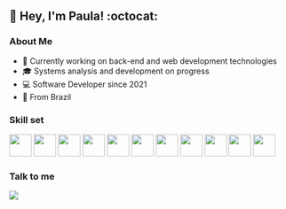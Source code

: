<h2> 👋 Hey, I'm Paula!  :octocat: </h2>

<h3>About Me </h3>
<ul>
<li> 📝 Currently working on back-end and web development technologies</li>
<li> 🎓 Systems analysis and development on progress </li>
<li> 💻 Software Developer since 2021</li>
<li> 📍 From Brazil </li>
</ul>

<h3>Skill set </h3>
<div style="display:inline">
<img src="https://cdn.jsdelivr.net/gh/devicons/devicon/icons/csharp/csharp-original.svg" height=40px, width=40px /> 
<img src="https://cdn.jsdelivr.net/gh/devicons/devicon/icons/python/python-plain.svg" height=40px, width=40px /> 
<img src="https://cdn.jsdelivr.net/gh/devicons/devicon/icons/java/java-original.svg" height=40px, width=40px/>
<img src="https://cdn.jsdelivr.net/gh/devicons/devicon/icons/javascript/javascript-original.svg" height=40px, width=40px />
<img src="https://cdn.jsdelivr.net/gh/devicons/devicon/icons/dotnetcore/dotnetcore-original.svg" height=40px, width=40px />
<img src="https://cdn.jsdelivr.net/gh/devicons/devicon/icons/visualstudio/visualstudio-plain.svg" height=40px, width=40px />
<img src="https://cdn.jsdelivr.net/gh/devicons/devicon/icons/vscode/vscode-original.svg" height=40px, width=40px /> 
<img src="https://cdn.jsdelivr.net/gh/devicons/devicon/icons/git/git-original.svg" height=40px, width=40px /> 
<img src="https://cdn.jsdelivr.net/gh/devicons/devicon/icons/html5/html5-original.svg" height=40px, width=40px /> 
<img src="https://cdn.jsdelivr.net/gh/devicons/devicon/icons/linux/linux-original.svg" height=40px, width=40px />
<img src="https://cdn.jsdelivr.net/gh/devicons/devicon/icons/xamarin/xamarin-original.svg" height=40px, width=40px/>
</div>

<h3>Talk to me </h3>
          
<a href="www.linkedin.com/in/pauladalcaro"><img src="https://img.shields.io/badge/linkedin-%230077B5.svg?style=for-the-badge&logo=linkedin&logoColor=white"></a>




